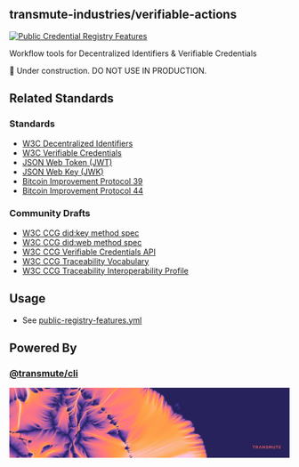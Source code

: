 ## transmute-industries/verifiable-actions

[![Public Credential Registry Features](https://github.com/transmute-industries/verifiable-actions/actions/workflows/public-registry-features.yml/badge.svg)](https://github.com/transmute-industries/verifiable-actions/actions/workflows/public-registry-features.yml)

Workflow tools for Decentralized Identifiers & Verifiable Credentials

🚧 Under construction. DO NOT USE IN PRODUCTION.

## Related Standards

### Standards

- [W3C Decentralized Identifiers](https://www.w3.org/TR/did-core/)
- [W3C Verifiable Credentials](https://www.w3.org/TR/vc-data-model/)
- [JSON Web Token (JWT)](https://datatracker.ietf.org/doc/html/rfc7519)
- [JSON Web Key (JWK)](https://datatracker.ietf.org/doc/html/rfc7517)
- [Bitcoin Improvement Protocol 39](https://github.com/bitcoin/bips/blob/master/bip-0039.mediawiki)
- [Bitcoin Improvement Protocol 44](https://github.com/bitcoin/bips/blob/master/bip-0044.mediawiki)

### Community Drafts

- [W3C CCG did:key method spec](https://github.com/w3c-ccg/did-method-key)
- [W3C CCG did:web method spec](https://github.com/w3c-ccg/did-method-web)
- [W3C CCG Verifiable Credentials API](https://github.com/w3c-ccg/vc-api)
- [W3C CCG Traceability Vocabulary](https://w3id.org/traceability)
- [W3C CCG Traceability Interoperability Profile](https://w3id.org/traceability/interoperability)

## Usage

- See [public-registry-features.yml](./.github/workflows/public-registry-features.yml)

## Powered By

### [@transmute/cli](https://github.com/transmute-industries/verifiable-data/tree/main/packages/cli)

<p align="center">
  <img src="./transmute-banner.png"/>
</p>
